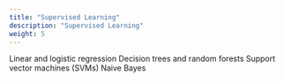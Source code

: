 ```yaml
---
title: "Supervised Learning"
description: "Supervised Learning"
weight: 5
---
```



Linear and logistic regression
Decision trees and random forests
Support vector machines (SVMs)
Naive Bayes